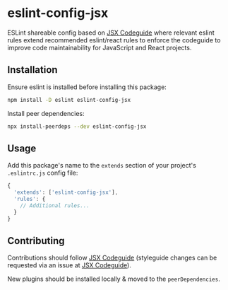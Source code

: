# eslint-config-jsx

ESLint shareable config based on [JSX Codeguide] where relevant eslint rules extend recommended eslint/react rules to enforce the codeguide to improve code maintainability for JavaScript and React projects.

## Installation
Ensure eslint is installed before installing this package:
```bash
npm install -D eslint eslint-config-jsx
```

Install peer dependencies:
```bash
npx install-peerdeps --dev eslint-config-jsx
```

## Usage
Add this package's name to the `extends` section of your project's `.eslintrc.js` config file:

```js
{
  'extends': ['eslint-config-jsx'],
  'rules': {
    // Additional rules...
  }
}
```

## Contributing

Contributions should follow [JSX Codeguide] (styleguide changes can be requested via an issue at [JSX Codeguide]).

New plugins should be installed locally & moved to the `peerDependencies`.

[JSX Codeguide]: (https://github.com/surajs02/jsx-codeguide)